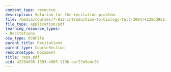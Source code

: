 ```yaml
---
content_type: resource
description: Solution for the recitation problem.
file: /media/courses/7-012-introduction-to-biology-fall-2004/4228dd9513934965119beaf2349e4c28_repa.pdf
file_type: application/pdf
learning_resource_types:
- Recitations
ocw_type: OCWFile
parent_title: Recitations
parent_type: CourseSection
resourcetype: Document
title: repa.pdf
uid: 4228dd95-1393-4965-119b-eaf2349e4c28
---
```

